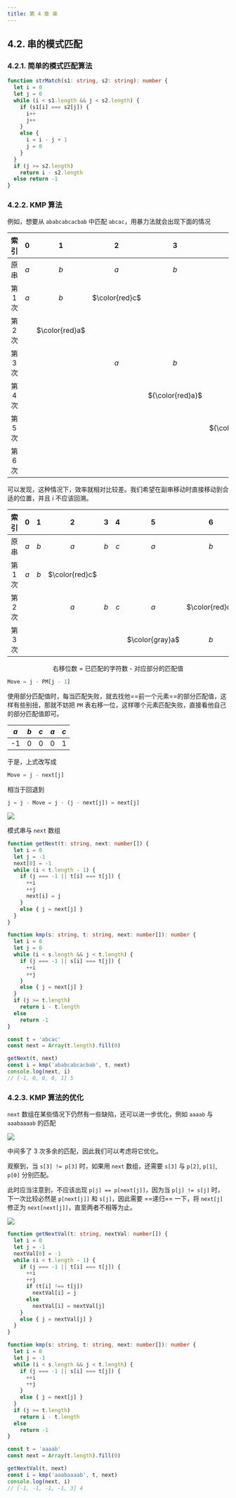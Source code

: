 ```yaml
---
title: 第 4 章 串
---
```


## 4.2. 串的模式匹配

### 4.2.1. 简单的模式匹配算法

```ts
function strMatch(s1: string, s2: string): number {
  let i = 0
  let j = 0
  while (i < s1.length && j < s2.length) {
    if (s1[i] === s2[j]) {
      i++
      j++
    }
    else {
      i = i - j + 1
      j = 0
    }
  }
  if (j >= s2.length)
    return i - s2.length
  else return -1
}
```

### 4.2.2. KMP 算法

例如，想要从 `ababcabcacbab` 中匹配 `abcac`，用暴力法就会出现下面的情况

|  索引   |  0  |       1        |       2        |        3         |        4         |  5  |       6        |  7  |  8  |  9  | 10  | 11  | 12    |
|:-------:|:---:|:--------------:|:--------------:|:----------------:|:----------------:|:---:|:--------------:|:---:|:---:|:---:|:---:|:---:|:---:|
|  原串   | $a$ |      $b$       |      $a$       |       $b$        |       $c$        | $a$ |      $b$       | $c$ | $a$ | $c$ | $b$ | $a$ | $b$ |
| 第 1 次 | $a$ |      $b$       | $\color{red}c$ |                  |                  |     |                |     |     |     |     |     |     |
| 第 2 次 |     | $\color{red}a$ |                |                  |                  |     |                |     |     |     |     |     |     |
| 第 3 次 |     |                |      $a$       |       $b$        |       $c$        | $a$ | $\color{red}c$ |     |     |     |     |     |     |
| 第 4 次 |     |                |                | ${\color{red}a}$ |                  |     |                |     |     |     |     |     |     |
| 第 5 次 |     |                |                |                  | ${\color{red}a}$ |     |                |     |     |     |     |     |     |
| 第 6 次 |     |                |                |                  |                  | $a$ |      $b$       | $c$ | $a$ | $c$ |     |     |     |

可以发现，这种情况下，效率就相对比较差。我们希望在副串移动时直接移动到合适的位置，并且 $i$ 不应该回溯。

|  索引   |  0  |       1        |       2        |        3         |        4         |  5  |       6        |  7  |  8  |  9  | 10  | 11  | 12    |
|:-------:|:---:|:--------------:|:--------------:|:----------------:|:----------------:|:---:|:--------------:|:---:|:---:|:---:|:---:|:---:|:---:|
|  原串   | $a$ |      $b$       |      $a$       |       $b$        |       $c$        | $a$ |      $b$       | $c$ | $a$ | $c$ | $b$ | $a$ | $b$ |
| 第 1 次 | $a$ |      $b$       | $\color{red}c$ |                  |                  |     |                |     |     |     |     |     |     |
| 第 2 次 |     |                |      $a$       |       $b$        |       $c$        | $a$ | $\color{red}c$ |     |     |     |     |     |     |
| 第 3 次 |     |                |                |                  |                  | $\color{gray}a$ |      $b$       | $c$ | $a$ | $c$ |     |     |     |

<p style="text-align: center;">右移位数 = 已匹配的字符数 - 对应部分的匹配值</p>

```js
Move = j - PM[j - 1]
```

使用部分匹配值时，每当匹配失败，就去找他==前一个元素==的部分匹配值，这样有些别扭，那就不妨把 `PM` 表右移一位，这样哪个元素匹配失败，直接看他自己的部分匹配值即可。

| $a$ | $b$ | $c$ | $a$ | $c$ |
|:---:|:---:|:---:|:---:|:---:|
| -1  |  0  |  0  |  0  |  1  |

于是，上式改写成

```js
Move = j - next[j]
```

相当于回退到

```js
j = j - Move = j - (j - next[j]) = next[j]
```

![](./assets/kmp-simple.png)

模式串与 `next` 数组

```ts
function getNext(t: string, next: number[]) {
  let i = 0
  let j = -1
  next[0] = -1
  while (i < t.length - 1) {
    if (j === -1 || t[i] === t[j]) {
      ++i
      ++j
      next[i] = j
    }
    else { j = next[j] }
  }
}

function kmp(s: string, t: string, next: number[]): number {
  let i = 0
  let j = 0
  while (i < s.length && j < t.length) {
    if (j === -1 || s[i] === t[j]) {
      ++i
      ++j
    }
    else { j = next[j] }
  }
  if (j >= t.length)
    return i - t.length
  else
    return -1
}

const t = 'abcac'
const next = Array(t.length).fill(0)

getNext(t, next)
const i = kmp('ababcabcacbab', t, next)
console.log(next, i)
// [-1, 0, 0, 0, 1] 5
```

### 4.2.3. KMP 算法的优化

`next` 数组在某些情况下仍然有一些缺陷，还可以进一步优化，例如 `aaaab` 与 `aaabaaaab` 的匹配

![](./assets/kmp-simp-problem.excalidraw.png)

中间多了 3 次多余的匹配，因此我们可以考虑将它优化。

观察到，当 `s[3] != p[3]` 时，如果用 `next` 数组，还需要 `s[3]` 与 `p[2]`, `p[1]`, `p[0]` 分别匹配。

此时应当注意到，不应该出现 `p[j] == p[next[j]]`，因为当 `p[j] != s[j]` 时，下一次比较必然是 `p[next[j]]` 和 `s[j]`，因此需要 ==递归== 一下，将 `next[j]` 修正为 `next[next[j]]`，直至两者不相等为止。

![](./assets/kmp-ext.excalidraw.png)

```ts
function getNextVal(t: string, nextVal: number[]) {
  let i = 0
  let j = -1
  nextVal[0] = -1
  while (i < t.length - 1) {
    if (j === -1 || t[i] === t[j]) {
      ++i
      ++j
      if (t[i] !== t[j])
        nextVal[i] = j
      else
        nextVal[i] = nextVal[j]
    }
    else { j = nextVal[j] }
  }
}

function kmp(s: string, t: string, next: number[]): number {
  let i = 0
  let j = -1
  while (i < s.length && j < t.length) {
    if (j === -1 || s[i] === t[j]) {
      ++i
      ++j
    }
    else { j = next[j] }
  }
  if (j >= t.length)
    return i - t.length
  else
    return -1
}

const t = 'aaaab'
const next = Array(t.length).fill(0)

getNextVal(t, next)
const i = kmp('aaabaaaab', t, next)
console.log(next, i)
// [-1, -1, -1, -1, 3] 4
```

